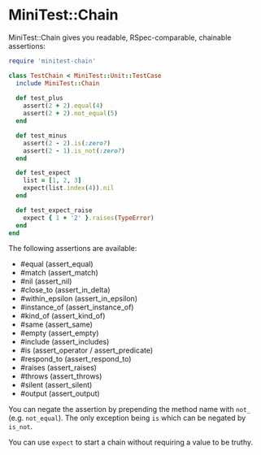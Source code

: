 # MiniTest::Chain

MiniTest::Chain gives you readable, RSpec-comparable, chainable assertions:

```ruby
require 'minitest-chain'

class TestChain < MiniTest::Unit::TestCase
  include MiniTest::Chain
  
  def test_plus
    assert(2 + 2).equal(4)
    assert(2 + 2).not_equal(5)
  end

  def test_minus
    assert(2 - 2).is(:zero?)
    assert(2 - 1).is_not(:zero?)
  end

  def test_expect
    list = [1, 2, 3]
    expect(list.index(4)).nil
  end

  def test_expect_raise
    expect { 1 + '2' }.raises(TypeError)
  end
end
```

The following assertions are available:

* #equal (assert_equal)
* #match (assert_match)
* #nil (assert_nil)
* #close_to (assert_in_delta)
* #within_epsilon (assert_in_epsilon)
* #instance_of (assert_instance_of)
* #kind_of (assert_kind_of)
* #same (assert_same)
* #empty (assert_empty)
* #include (assert_includes)
* #is (assert_operator / assert_predicate)
* #respond_to (assert_respond_to)
* #raises (assert_raises)
* #throws (assert_throws)
* #silent (assert_silent)
* #output (assert_output)

You can negate the assertion by prepending the method name with `not_` (e.g.
`not_equal`). The only exception being `is` which can be negated by `is_not`.

You can use `expect` to start a chain without requiring a value to be truthy.

